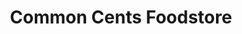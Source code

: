 ---
title: "Common Cents Foodstore"
url: /belle-fourche/common-cents-foodstore/
shop: Lebensmittel
---